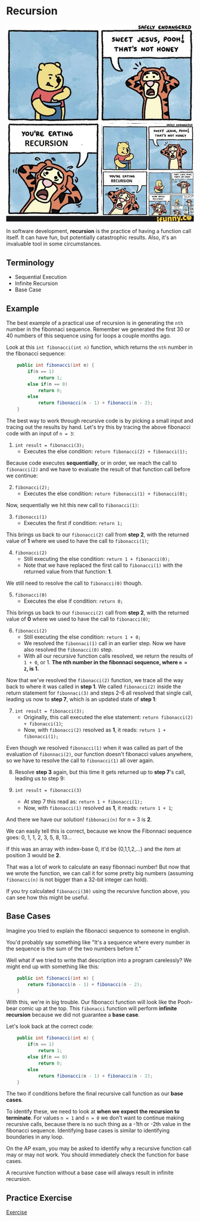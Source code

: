 # Recursion
![Pooh Comic](./Recursion.jpg)

In software development, **recursion** is the practice of having a function call itself. It can have fun, but potentially catastrophic results. Also, it's an invaluable tool in some circumstances.

## Terminology
* Sequential Execution
* Infinite Recursion
* Base Case

## Example
The best example of a practical use of recursion is in generating the `nth` number in the fibonnaci sequence. Remember we generated the first 30 or 40 numbers of this sequence using for loops a couple months ago.

Look at this `int fibonacci(int n)` function, which returns the `nth` number in the fibonacci sequence:

```Java
    public int fibonacci(int n) {
        if(n == 1)
            return 1;
        else if(n == 0)
            return 0;
        else
            return fibonacci(n - 1) + fibonacci(n - 2);
    }
```

The best way to work through recursive code is by picking a small input and tracing out the results by hand. Let's try this by tracing the above fibonacci code with an input of `n = 3`:

1. `int result = fibonacci(3);`
    * Executes the else condition: `return fibonacci(2) + fibonacci(1);`

Because code executes **sequentially**, or in order, we reach the call to `fibonacci(2)` and we have to evaluate the result of that function call before we continue:

2. `fibonacci(2);`
    * Executes the else condition: `return fibonacci(1) + fibonacci(0);`

Now, sequentially we hit this new call to `fibonacci(1)`:

3.  `fibonacci(1)`
    * Executes the first if condition: `return 1;`

This brings us back to our `fibonacci(2)` call from **step 2**, with the returned value of **1** where we used to have the call to `fibonacci(1)`;

4. `fibonacci(2)`
    * Still executing the else condition: `return 1 + fibonacci(0);`
    * Note that we have replaced the first call to `fibonacci(1)` with the returned value from that function: **1**.

We still need to resolve the call to `fibonacci(0)` though.

5. `fibonacci(0)`
    * Executes the else if condition: `return 0;`

This brings us back to our `fibonacci(2)` call from **step 2**, with the returned value of **0** where we used to have the call to `fibonacci(0)`;

6. `fibonacci(2)`
    * Still executing the else condition: `return 1 + 0;`
    * We resolved the `fibonnaci(1)` call in an earlier step. Now we have also resolved the `fibonacci(0)` step.
    * With all our recursive function calls resolved, we return the results of `1 + 0`, or 1. **The nth number in the fibonnaci sequence, where `n = 2`, is 1.**

Now that we've resolved the `fibonacci(2)` function, we trace all the way back to where it was called in **step 1**. We called `fibonacci(2)` inside the return statement for `fibonnaci(3)` and steps 2-6 all resolved that single call, leading us now to **step 7**, which is an updated state of **step 1**:

7. `int result = fibonacci(3);`
    * Originally, this call executed the else statement: `return fibonacci(2) + fibonacci(1)`;
    * Now, with `fibonacci(2)` resolved as **1**, it reads: `return 1 + fibonacci(1);`

Even though we resolved `fibonacci(1)` when it was called as part of the evaluation of `fibonnaci(2)`, our function doesn't fibonacci values anywhere, so we have to resolve the call to `fibonacci(1)` all over again.

8. Resolve **step 3** again, but this time it gets returned up to **step 7**'s call, leading us to step 9:

9. `int result = fibonacci(3)`
    * At step 7 this read as: `return 1 + fibonacci(1);`
    * Now, with `fibonacci(1)` resolved as **1**, it reads: `return 1 + 1`;

And there we have our solution! `fibbonaci(n)` for n = 3 is **2**.

We can easily tell this is correct, because we know the Fibonnaci sequence goes: 0, 1, 1, 2, 3, 5, 8, 13...

If this was an array with index-base 0, it'd be {0,1,1,2,...} and the item at position 3 would be **2**.

That was a lot of work to calculate an easy fibonnaci number! But now that we wrote the function, we can call it for some pretty big numbers (assuming `fibonacci(n)` is not bigger than a 32-bit integer can hold).

If you try calculated `fibonacci(30)` using the recursive function above, you can see how this might be useful.

## Base Cases
Imagine you tried to explain the fibonacci sequence to someone in english.

You'd probably say something like "It's a sequence where every number in the sequence is the sum of the two numbers before it."

Well what if we tried to write that description into a program carelessly? We might end up with something like this:

```Java
    public int fibonacci(int n) {
        return fibonacci(n - 1) + fibonacci(n - 2);
    }
```

With this, we're in big trouble. Our fibonacci function will look like the Pooh-bear comic up at the top. This `fibonacci` function will perform **infinite recursion** because we did not guarantee a **base case**.

Let's look back at the correct code:

```Java
    public int fibonacci(int n) {
        if(n == 1)
            return 1;
        else if(n == 0)
            return 0;
        else
            return fibonacci(n - 1) + fibonacci(n - 2);
    }
```

The two if conditions before the final recursive call function as our **base cases**.

To identify these, we need to look at **when we expect the recursion to terminate**. For values `n = 1` and `n = 0` we don't want to continue making recursive calls, because there is no such thing as a -1th or -2th value in the fibonacci sequence. Identifying base cases is similar to identifying boundaries in any loop.

On the AP exam, you may be asked to identify why a recursive function call may or may not work. You should immediately check the function for base cases.

A recursive function without a base case will always result in infinite recursion.

## Practice Exercise

[Exercise](./Exercise.md)